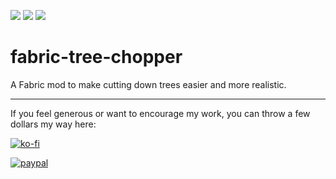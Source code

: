 [![](http://cf.way2muchnoise.eu/short_fabric-tree-chopper_downloads.svg)](https://www.curseforge.com/minecraft/mc-mods/fabric-tree-chopper)
[![](http://cf.way2muchnoise.eu/versions/fabric-tree-chopper_all.svg)](https://www.curseforge.com/minecraft/mc-mods/fabric-tree-chopper)
[![](http://cf.way2muchnoise.eu/packs/short_fabric-tree-chopper.svg)](https://www.curseforge.com/minecraft/mc-mods/fabric-tree-chopper)

# fabric-tree-chopper
A Fabric mod to make cutting down trees easier and more realistic.

---

If you feel generous or want to encourage my work, you can throw a few dollars my way here:

[![ko-fi](https://www.ko-fi.com/img/githubbutton_sm.svg)](https://ko-fi.com/L4L0XZWT)

[![paypal](https://www.paypalobjects.com/en_US/i/btn/btn_donate_LG.gif)](https://www.paypal.com/cgi-bin/webscr?cmd=_donations&business=SYSJUAMK9JVWC&currency_code=USD&source=url)
